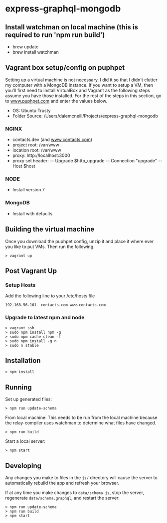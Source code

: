# express-graphql-mongodb

## Install watchman on local machine (this is required to run 'npm run build')
 - brew update
 - brew install watchman

## Vagrant box setup/config on puphpet

Setting up a virtual machine is not necessary.  I did it so that I didn't clutter my computer with a MongoDB instance.
If you want to setup a VM, then you'll first need to install VirtualBox and Vagrant as the following steps assume you
have those installed.  For the rest of the steps in this section, go to www.puphpet.com and enter the values below.

 - OS: Ubuntu Trusty
 - Folder Source: /Users/dalemcneill/Projects/express-graphql-mongodb

### NGINX
 - contacts.dev (and www.contacts.com)
 - project root: /var/www
 - location root: /var/www
 - proxy: http://localhost:3000
 - proxy set header:
 -- Upgrade $http_upgrade
 -- Connection "upgrade"
 -- Host $host

### NODE
 - Install version 7

### MongoDB
 - Install with defaults

## Building the virtual machine

Once you download the puphpet config, unzip it and place it where ever you like to put VMs.  Then run the following.

```
> vagrant up
```

## Post Vagrant Up

### Setup Hosts

Add the following line to your /etc/hosts file

```
192.168.56.101  contacts.com www.contacts.com
```

### Upgrade to latest npm and node

```
> vagrant ssh
> sudo npm install npm -g
> sudo npm cache clean -f
> sudo npm install -g n
> sudo n stable
```

## Installation

```
> npm install
```

## Running

Set up generated files:

```
> npm run update-schema
```

From local machine:
This needs to be run from the local machine because the relay-compiler uses watchman to determine what files have changed.

```
> npm run build
```

Start a local server:

```
> npm start
```

## Developing

Any changes you make to files in the `js/` directory will cause the server to
automatically rebuild the app and refresh your browser.

If at any time you make changes to `data/schema.js`, stop the server,
regenerate `data/schema.graphql`, and restart the server:

```
> npm run update-schema
> npm run build
> npm start
```
